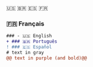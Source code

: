 🇺🇸 🇧🇷 🇪🇸 🇫🇷 







### 🇫🇷 Français





```diff
### - 🇺🇸 English
+ ### 🇧🇷 Português
! ### 🇪🇸 Español
# text in gray
@@ text in purple (and bold)@@
```
